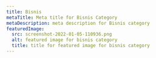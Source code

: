 ```yaml
---
title: Bisnis
metaTitle: Meta title for Bisnis Category
metaDescription: meta description for Bisnis category
featuredImage:
  src: screenshot-2022-01-05-110936.png
  alt: featured image for bisnis category
  title: title for featured image for bisnis category
---
```

